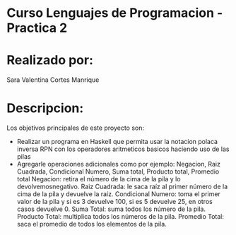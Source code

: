 # Curso Lenguajes de Programacion - Practica 2
# Realizado por:
Sara Valentina Cortes Manrique
# Descripcion:
Los objetivos principales de este proyecto son:
- Realizar un programa en Haskell que permita usar la notacion polaca inversa RPN con los operadores aritmeticos basicos haciendo uso de las pilas
- Agregarle operaciones adicionales como por ejemplo: Negacion, Raiz Cuadrada, Condicional Numero, Suma total, Producto total, Promedio total
Negacion: retira el número de la cima de la pila y lo devolvemosnegativo.
Raiz Cuadrada: le saca raíz al primer número de la cima de la pila y devuelve la raíz.
Condicional Numero: toma el primer valor de la pila y si es 3 devuelve 100, si es 5 devuelve 25, en otros casos devuelve 0.
Suma Total: suma todos los  número de la pila.
Producto Total: multiplica todos los números de la pila.
Promedio Total: saca el promedio de todos los elementos de la pila.
